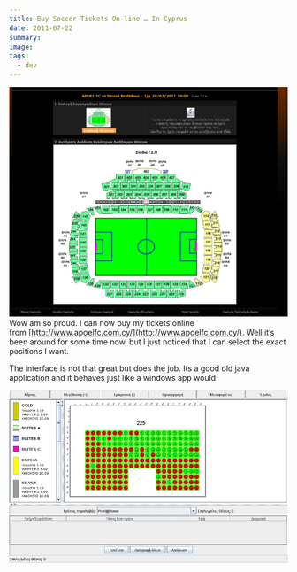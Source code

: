 ```yaml
---
title: Buy Soccer Tickets On-line … In Cyprus
date: 2011-07-22
summary: 
image: 
tags:
  - dev
---
```

![](../../img/Pasted%20image%2020241210201859.jpg)
Wow am so proud. I can now buy my tickets online from [http://www.apoelfc.com.cy/](http://www.apoelfc.com.cy/). Well it’s been around for some time now, but I just noticed that I can select the exact positions I want.

The interface is not that great but does the job. Its a good old java application and it behaves just like a windows app would.

![](../../img/Pasted%20image%2020241210201911.jpg)